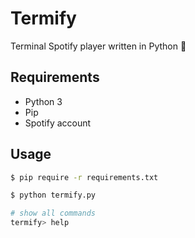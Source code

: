 # Termify
Terminal Spotify player written in Python :snake:

## Requirements

* Python 3
* Pip
* Spotify account

## Usage

```bash
$ pip require -r requirements.txt
```

```bash
$ python termify.py
```

```bash
# show all commands
termify> help
```
